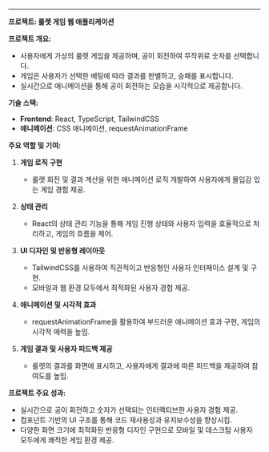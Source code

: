 ---

<p><strong>프로젝트: 룰렛 게임 웹 애플리케이션</strong></p>
<p><strong>프로젝트 개요:</strong></p>
<ul>
<li>사용자에게 가상의 룰렛 게임을 제공하며, 공이 회전하여 무작위로 숫자를 선택합니다.</li>
<li>게임은 사용자가 선택한 베팅에 따라 결과를 판별하고, 승패를 표시합니다.</li>
<li>실시간으로 애니메이션을 통해 공이 회전하는 모습을 시각적으로 제공합니다.</li>
</ul>
<p><strong>기술 스택:</strong></p>
<ul>
<li><strong>Frontend</strong>: React, TypeScript, TailwindCSS</li>
<li><strong>애니메이션</strong>: CSS 애니메이션, requestAnimationFrame</li>
</ul>
<p><strong>주요 역할 및 기여:</strong></p>
<ol>
<li>
<p><strong>게임 로직 구현</strong></p>
<ul>
<li>룰렛 회전 및 결과 계산을 위한 애니메이션 로직 개발하여 사용자에게 몰입감 있는 게임 경험 제공.</li>
</ul>
</li>
<li>
<p><strong>상태 관리</strong></p>
<ul>
<li>React의 상태 관리 기능을 통해 게임 진행 상태와 사용자 입력을 효율적으로 처리하고, 게임의 흐름을 제어.</li>
</ul>
</li>
<li>
<p><strong>UI 디자인 및 반응형 레이아웃</strong></p>
<ul>
<li>TailwindCSS를 사용하여 직관적이고 반응형인 사용자 인터페이스 설계 및 구현.</li>
<li>모바일과 웹 환경 모두에서 최적화된 사용자 경험 제공.</li>
</ul>
</li>
<li>
<p><strong>애니메이션 및 시각적 효과</strong></p>
<ul>
<li>requestAnimationFrame을 활용하여 부드러운 애니메이션 효과 구현, 게임의 시각적 매력을 높임.</li>
</ul>
</li>
<li>
<p><strong>게임 결과 및 사용자 피드백 제공</strong></p>
<ul>
<li>룰렛의 결과를 화면에 표시하고, 사용자에게 결과에 따른 피드백을 제공하여 참여도를 높임.</li>
</ul>
</li>
</ol>
<p><strong>프로젝트 주요 성과:</strong></p>
<ul>
<li>실시간으로 공이 회전하고 숫자가 선택되는 인터랙티브한 사용자 경험 제공.</li>
<li>컴포넌트 기반의 UI 구조를 통해 코드 재사용성과 유지보수성을 향상시킴.</li>
<li>다양한 화면 크기에 최적화된 반응형 디자인 구현으로 모바일 및 데스크탑 사용자 모두에게 쾌적한 게임 환경 제공.</li>
</ul>

